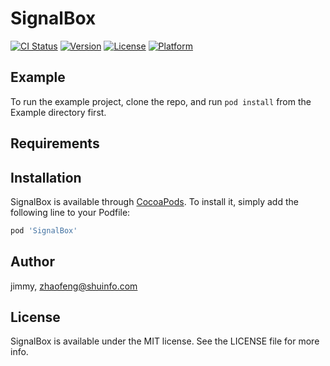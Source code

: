 # SignalBox

[![CI Status](https://img.shields.io/travis/jimmy/SignalBox.svg?style=flat)](https://travis-ci.org/jimmy/SignalBox)
[![Version](https://img.shields.io/cocoapods/v/SignalBox.svg?style=flat)](https://cocoapods.org/pods/SignalBox)
[![License](https://img.shields.io/cocoapods/l/SignalBox.svg?style=flat)](https://cocoapods.org/pods/SignalBox)
[![Platform](https://img.shields.io/cocoapods/p/SignalBox.svg?style=flat)](https://cocoapods.org/pods/SignalBox)

## Example

To run the example project, clone the repo, and run `pod install` from the Example directory first.

## Requirements

## Installation

SignalBox is available through [CocoaPods](https://cocoapods.org). To install
it, simply add the following line to your Podfile:

```ruby
pod 'SignalBox'
```

## Author

jimmy, zhaofeng@shuinfo.com

## License

SignalBox is available under the MIT license. See the LICENSE file for more info.
